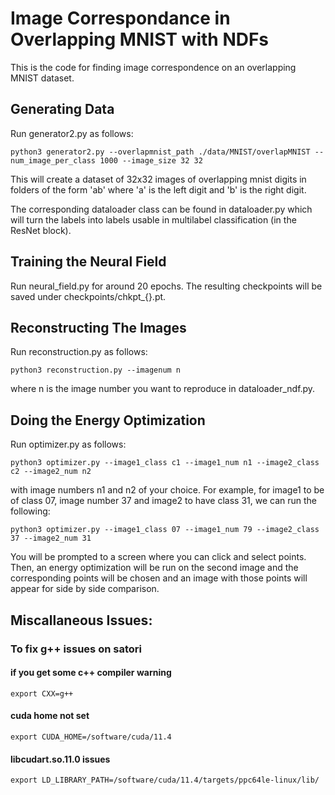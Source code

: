 # Image Correspondance in Overlapping MNIST with NDFs

This is the code for finding image correspondence on an overlapping MNIST dataset.

## Generating Data
Run generator2.py as follows:
```
python3 generator2.py --overlapmnist_path ./data/MNIST/overlapMNIST --num_image_per_class 1000 --image_size 32 32 
```
This will create a dataset of 32x32 images of overlapping mnist digits in folders of the form 'ab' where 'a' is the
left digit and 'b' is the right digit. 

The corresponding dataloader class can be found in dataloader.py which will turn the labels into labels usable in 
multilabel classification (in the ResNet block). 

## Training the Neural Field
Run neural_field.py for around 20 epochs. The resulting checkpoints will be saved under checkpoints/chkpt_{}.pt. 

## Reconstructing The Images
Run reconstruction.py as follows:
```
python3 reconstruction.py --imagenum n
```
where n is the image number you want to reproduce in dataloader_ndf.py. 

## Doing the Energy Optimization
Run optimizer.py as follows:
```
python3 optimizer.py --image1_class c1 --image1_num n1 --image2_class c2 --image2_num n2
```
with image numbers n1 and n2 of your choice. For example, for image1 to be of class 07, image number 37 and
image2 to have class 31, we can run the following:
```
python3 optimizer.py --image1_class 07 --image1_num 79 --image2_class 37 --image2_num 31
```
You will be prompted to a screen where you can click and select points. Then, an energy optimization will be run on the second image and the corresponding points will be chosen and an image with those points will appear for side by side comparison.

## Miscallaneous Issues:

### To fix g++ issues on satori
#### if you get some c++ compiler warning
```
export CXX=g++
```
#### cuda home not set
```
export CUDA_HOME=/software/cuda/11.4
```
#### libcudart.so.11.0 issues
```
export LD_LIBRARY_PATH=/software/cuda/11.4/targets/ppc64le-linux/lib/
```